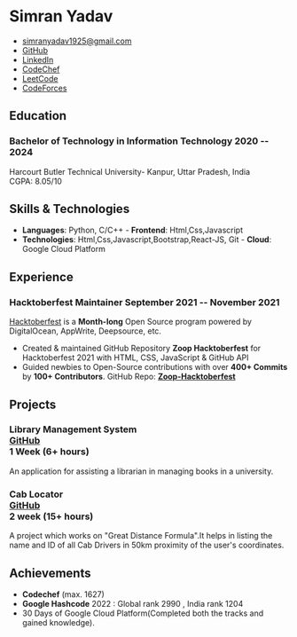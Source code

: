 # Simran Yadav

- <simranyadav1925@gmail.com>
- [GitHub](https://github.com/ishiprayadav)
- [LinkedIn](https://www.linkedin.com/in/simran-yadav/)
- [CodeChef](https://codechef.com/users/ishiprayadav)
- [LeetCode](https://leetcode.com/simran_yadav/)
- [CodeForces](https://codeforces.com/profile/ishiprayadav)

## Education

### <span class="ed-heading">Bachelor of Technology in Information Technology </span > <span class="technologies">2020 -- 2024 </span>

Harcourt Butler Technical University- Kanpur, Uttar Pradesh, India
<br>
CGPA: 8.05/10 

## Skills & Technologies

- **Languages**: Python, C/C++  - **Frontend**: Html,Css,Javascript
- **Technologies**: Html,Css,Javascript,Bootstrap,React-JS, Git - **Cloud**: Google Cloud Platform 

## Experience

### <span>Hacktoberfest Maintainer</span> <span class="technologies">September 2021 -- November 2021</span>

[Hacktoberfest](https://hacktoberfest.digitalocean.com/) is a **Month-long** Open Source program powered by DigitalOcean, AppWrite, Deepsource, etc.

- Created & maintained GitHub Repository **Zoop Hacktoberfest** for Hacktoberfest 2021 with HTML, CSS, JavaScript & GitHub API 
- Guided newbies to Open-Source contributions with over **400+ Commits** by **100+ Contributors**. GitHub Repo: **[Zoop-Hacktoberfest](https://github.com/evilseye/Zoop-Hacktoberfest)** 

## Projects

### <span class="project-heading">Library Management System <div class="link">[GitHub](https://github.com/ishiprayadav/My-Projects/tree/main/Library%20management%20system) </div></span> <span class="technologies"> 1 Week (6+ hours)</span>

An application for assisting a librarian in managing books in a university.

### <span class="project-heading">Cab Locator<div class="link">[GitHub](https://github.com/ishiprayadav/My-Projects/tree/main/Cab%20Locator) </div></span> <span class="technologies">2 week (15+ hours)</span>

A project which works on "Great Distance Formula".It helps in listing the name and ID of all Cab Drivers in 50km proximity of the user's coordinates.

## Achievements

- **Codechef** (max. 1627) 
- **Google Hashcode** 2022 : Global rank 2990 , India rank 1204
- 30 Days of Google Cloud Platform(Completed both the tracks and gained knowledge).
